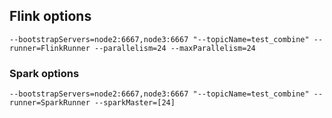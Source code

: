 ## Flink options
```
--bootstrapServers=node2:6667,node3:6667 "--topicName=test_combine" --runner=FlinkRunner --parallelism=24 --maxParallelism=24
```

### Spark options

```
--bootstrapServers=node2:6667,node3:6667 "--topicName=test_combine" --runner=SparkRunner --sparkMaster=[24]
```


